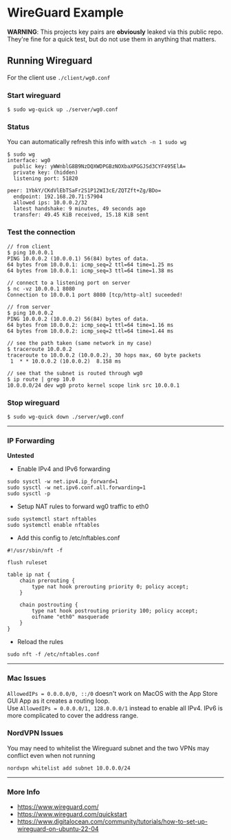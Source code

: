 # WireGuard Example
<b>WARNING</b>: This projects key pairs are <b>obviously</b> leaked via this public repo.
They're fine for a quick test, but do not use them in anything that matters.

## Running Wireguard
For the client use `./client/wg0.conf`

### Start wireguard
```
$ sudo wg-quick up ./server/wg0.conf
```

### Status
You can automatically refresh this info with `watch -n 1 sudo wg`
```
$ sudo wg
interface: wg0
  public key: yWWnblG8B9NzDQXWDPGBzNOXbaXPGGJSd3CYF495ElA=
  private key: (hidden)
  listening port: 51820

peer: 1YbkY/CKdVlEbTSaFr2S1P12WI3cE/ZQTZft+Zg/BDo=
  endpoint: 192.168.20.71:57904
  allowed ips: 10.0.0.2/32
  latest handshake: 9 minutes, 49 seconds ago
  transfer: 49.45 KiB received, 15.18 KiB sent
```

### Test the connection
```
// from client
$ ping 10.0.0.1
PING 10.0.0.2 (10.0.0.1) 56(84) bytes of data.
64 bytes from 10.0.0.1: icmp_seq=2 ttl=64 time=1.25 ms
64 bytes from 10.0.0.1: icmp_seq=3 ttl=64 time=1.38 ms

// connect to a listening port on server
$ nc -vz 10.0.0.1 8080
Connection to 10.0.0.1 port 8080 [tcp/http-alt] suceeded!

// from server
$ ping 10.0.0.2
PING 10.0.0.2 (10.0.0.2) 56(84) bytes of data.
64 bytes from 10.0.0.2: icmp_seq=1 ttl=64 time=1.16 ms
64 bytes from 10.0.0.2: icmp_seq=2 ttl=64 time=1.44 ms

// see the path taken (same network in my case)
$ traceroute 10.0.0.2
traceroute to 10.0.0.2 (10.0.0.2), 30 hops max, 60 byte packets
 1  * * 10.0.0.2 (10.0.0.2)  8.158 ms

// see that the subnet is routed through wg0
$ ip route | grep 10.0
10.0.0.0/24 dev wg0 proto kernel scope link src 10.0.0.1
```


### Stop wireguard
```
$ sudo wg-quick down ./server/wg0.conf
```

--- 

### IP Forwarding
<b>Untested</b>
- Enable IPv4 and IPv6 forwarding
```
sudo sysctl -w net.ipv4.ip_forward=1
sudo sysctl -w net.ipv6.conf.all.forwarding=1
sudo sysctl -p
```

- Setup NAT rules to forward wg0 traffic to eth0
```
sudo systemctl start nftables
sudo systemctl enable nftables
```
- Add this config to /etc/nftables.conf
```
#!/usr/sbin/nft -f

flush ruleset

table ip nat {
    chain prerouting {
        type nat hook prerouting priority 0; policy accept;
    }

    chain postrouting {
        type nat hook postrouting priority 100; policy accept;
        oifname "eth0" masquerade
    }
}
```
- Reload the rules
```
sudo nft -f /etc/nftables.conf
```

----

### Mac Issues
`AllowedIPs = 0.0.0.0/0, ::/0` doesn't work on MacOS with the App Store GUI App as it creates a routing loop.  
Use `AllowedIPs = 0.0.0.0/1, 128.0.0.0/1` instead to enable all IPv4.
IPv6 is more complicated to cover the address range.

### NordVPN Issues
You may need to whitelist the Wireguard subnet and the two VPNs may conflict even when not running
```
nordvpn whitelist add subnet 10.0.0.0/24
```

---

### More Info
- https://www.wireguard.com/
- https://www.wireguard.com/quickstart
- https://www.digitalocean.com/community/tutorials/how-to-set-up-wireguard-on-ubuntu-22-04
